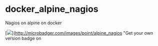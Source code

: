 # docker_alpine_nagios
Nagios on alpine on docker

[![](https://images.microbadger.com/badges/version/point/alpine_nagios.svg)](http://microbadger.com/images/point/alpine_nagios "Get your own version badge on 
